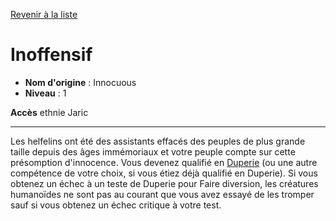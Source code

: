 [Revenir à la liste](..)

# Inoffensif

 * **Nom d'origine** : Innocuous
 * **Niveau** : 1


<p><span id="ctl00_MainContent_DetailedOutput"><strong>Accès</strong> ethnie Jaric<br></span></p>
<hr>
<p>Les helfelins ont été des assistants effacés des peuples de plus grande taille depuis des âges immémoriaux et votre peuple compte sur cette présomption d'innocence. Vous devenez qualifié en <a href="https://2e.aonprd.com/Skills.aspx?ID=5">Duperie</a> (ou une autre compétence de votre choix, si vous étiez déjà qualifié en Duperie). Si vous obtenez un échec à un teste de Duperie pour Faire diversion, les créatures humanoïdes ne sont pas au courant que vous avez essayé de les tromper sauf si vous obtenez un échec critique à votre test.&nbsp;</p>